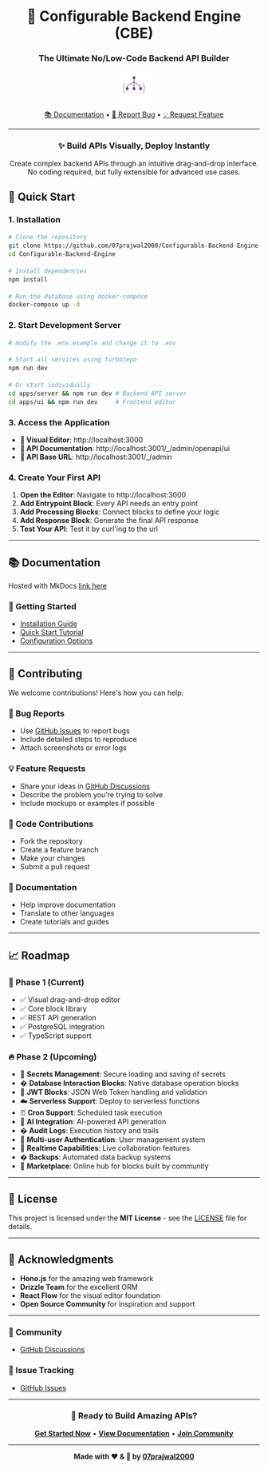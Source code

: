 <div align="center">

# 🚀 Configurable Backend Engine (CBE)

### The Ultimate No/Low-Code Backend API Builder
<img src="docs/assets/logo_rounded.png" width="60px">

[📚 Documentation](docs/index.md) • [🐛 Report Bug](https://github.com/07prajwal2000/Configurable-Backend-Engine/issues) • [💡 Request Feature](https://github.com/07prajwal2000/Configurable-Backend-Engine/discussions)

---

### ✨ **Build APIs Visually, Deploy Instantly**

Create complex backend APIs through an intuitive drag-and-drop interface. No coding required, but fully extensible for advanced use cases.

</div>


## 🚀 **Quick Start**

### **1. Installation**

```bash
# Clone the repository
git clone https://github.com/07prajwal2000/Configurable-Backend-Engine.git
cd Configurable-Backend-Engine

# Install dependencies
npm install

# Run the database using docker-compose
docker-compose up -d
```

### **2. Start Development Server**

```bash
# modify the .env.example and change it to .env

# Start all services using turborepo
npm run dev

# Or start individually
cd apps/server && npm run dev # Backend API server
cd apps/ui && npm run dev     # Frontend editor
```

### **3. Access the Application**

- **🎨 Visual Editor**: http://localhost:3000
- **📖 API Documentation**: http://localhost:3001/_/admin/openapi/ui
- **🔌 API Base URL**: http://localhost:3001/_/admin

### **4. Create Your First API**

1. **Open the Editor**: Navigate to http://localhost:3000
2. **Add Entrypoint Block**: Every API needs an entry point
3. **Add Processing Blocks**: Connect blocks to define your logic
4. **Add Response Block**: Generate the final API response
5. **Test Your API**: Test it by curl'ing to the url

---

## 📚 **Documentation**
Hosted with MkDocs [link here](https://07prajwal2000.github.io/Configurable-Backend-Engine/)

### **📖 Getting Started**
- [Installation Guide](docs/getting-started/installation.md)
- [Quick Start Tutorial](docs/index.md#quick-start)
- [Configuration Options](docs/getting-started/installation.md#detailed-configuration)

---

## 🤝 **Contributing**

We welcome contributions! Here's how you can help:

### **🐛 Bug Reports**
- Use [GitHub Issues](https://github.com/07prajwal2000/Configurable-Backend-Engine/issues) to report bugs
- Include detailed steps to reproduce
- Attach screenshots or error logs

### **💡 Feature Requests**
- Share your ideas in [GitHub Discussions](https://github.com/07prajwal2000/Configurable-Backend-Engine/discussions)
- Describe the problem you're trying to solve
- Include mockups or examples if possible

### **🔧 Code Contributions**
- Fork the repository
- Create a feature branch
- Make your changes
- Submit a pull request

### **📝 Documentation**
- Help improve documentation
- Translate to other languages
- Create tutorials and guides

---

## 📈 **Roadmap**

### **🚀 Phase 1 (Current)**
- ✅ Visual drag-and-drop editor
- ✅ Core block library
- ✅ REST API generation
- ✅ PostgreSQL integration
- ✅ TypeScript support

### **🔥 Phase 2 (Upcoming)**
- 🔐 **Secrets Management**: Secure loading and saving of secrets
- �️ **Database Interaction Blocks**: Native database operation blocks
- 🔑 **JWT Blocks**: JSON Web Token handling and validation
- ☁️ **Serverless Support**: Deploy to serverless functions
- ⏰ **Cron Support**: Scheduled task execution
- 🤖 **AI Integration**: AI-powered API generation
- � **Audit Logs**: Execution history and trails
- 👥 **Multi-user Authentication**: User management system
- 🔄 **Realtime Capabilities**: Live collaboration features
- � **Backups**: Automated data backup systems
- 🛒 **Marketplace**: Online hub for blocks built by community

---

## 📄 **License**

This project is licensed under the **MIT License** - see the [LICENSE](LICENSE) file for details.

---

## 🙏 **Acknowledgments**

- **Hono.js** for the amazing web framework
- **Drizzle Team** for the excellent ORM
- **React Flow** for the visual editor foundation
- **Open Source Community** for inspiration and support

---

### **💬 Community**
- [GitHub Discussions](https://github.com/07prajwal2000/Configurable-Backend-Engine/discussions)

### **🐛 Issue Tracking**
- [GitHub Issues](https://github.com/07prajwal2000/Configurable-Backend-Engine/issues)

---

<div align="center">

### **🎉 Ready to Build Amazing APIs?**

**[Get Started Now](docs/getting-started/installation.md)** • **[View Documentation](docs/index.md)** • **[Join Community](https://github.com/07prajwal2000/Configurable-Backend-Engine/discussions)**

---

**Made with ❤️ & 🤖 by [07prajwal2000](https://github.com/07prajwal2000)**

</div>

